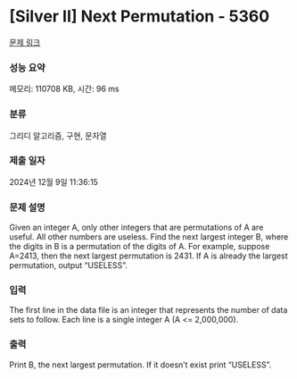 # [Silver II] Next Permutation - 5360 

[문제 링크](https://www.acmicpc.net/problem/5360) 

### 성능 요약

메모리: 110708 KB, 시간: 96 ms

### 분류

그리디 알고리즘, 구현, 문자열

### 제출 일자

2024년 12월 9일 11:36:15

### 문제 설명

<p>Given an integer A, only other integers that are permutations of A are useful. All other numbers are useless. Find the next largest integer B, where the digits in B is a permutation of the digits of A. For example, suppose A=2413, then the next largest permutation is 2431. If A is already the largest permutation, output “USELESS”.</p>

### 입력 

 <p>The first line in the data file is an integer that represents the number of data sets to follow. Each line is a single integer A (A <= 2,000,000).</p>

### 출력 

 <p>Print B, the next largest permutation. If it doesn’t exist print “USELESS”.</p>

